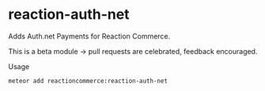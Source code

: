 # reaction-auth-net
Adds Auth.net Payments for Reaction Commerce.

This is a beta module -> pull requests are celebrated, feedback encouraged.

Usage

```
meteor add reactioncommerce:reaction-auth-net
```
